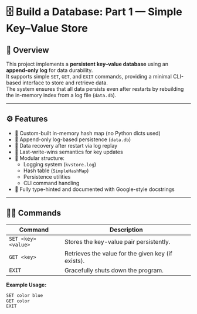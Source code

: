 # 🗄️ Build a Database: Part 1 — Simple Key–Value Store

## 📖 Overview
This project implements a **persistent key–value database** using an **append-only log** for data durability.  
It supports simple `SET`, `GET`, and `EXIT` commands, providing a minimal CLI-based interface to store and retrieve data.  
The system ensures that all data persists even after restarts by rebuilding the in-memory index from a log file (`data.db`).

---

## ⚙️ **Features**
- 🧱 Custom-built in-memory hash map (no Python dicts used)
- 💾 Append-only log-based persistence (`data.db`)
- 🔁 Data recovery after restart via log replay
- 🧠 Last-write-wins semantics for key updates
- 🧩 Modular structure:
  - Logging system (`kvstore.log`)
  - Hash table (`SimpleHashMap`)
  - Persistence utilities
  - CLI command handling
- 🧰 Fully type-hinted and documented with Google-style docstrings

---

## 🧑‍💻 **Commands**
| Command | Description |
|----------|--------------|
| `SET <key> <value>` | Stores the key-value pair persistently. |
| `GET <key>` | Retrieves the value for the given key (if exists). |
| `EXIT` | Gracefully shuts down the program. |

**Example Usage:**
```bash
SET color blue
GET color
EXIT
